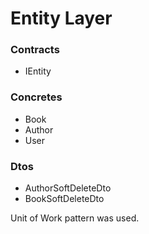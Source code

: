 # Entity Layer

### Contracts
- IEntity

### Concretes
- Book
- Author
- User

### Dtos
- AuthorSoftDeleteDto
- BookSoftDeleteDto

Unit of Work pattern was used.
